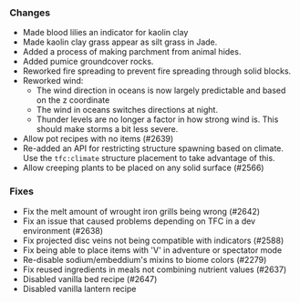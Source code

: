 ### Changes

- Made blood lilies an indicator for kaolin clay
- Made kaolin clay grass appear as silt grass in Jade.
- Added a process of making parchment from animal hides.
- Added pumice groundcover rocks.
- Reworked fire spreading to prevent fire spreading through solid blocks.
- Reworked wind:
  - The wind direction in oceans is now largely predictable and based on the z coordinate
  - The wind in oceans switches directions at night.
  - Thunder levels are no longer a factor in how strong wind is. This should make storms a bit less severe.
- Allow pot recipes with no items (#2639)
- Re-added an API for restricting structure spawning based on climate. Use the `tfc:climate` structure placement to take advantage of this.
- Allow creeping plants to be placed on any solid surface (#2566)

### Fixes
- Fix the melt amount of wrought iron grills being wrong (#2642)
- Fix an issue that caused problems depending on TFC in a dev environment (#2638)
- Fix projected disc veins not being compatible with indicators (#2588)
- Fix being able to place items with 'V' in adventure or spectator mode
- Re-disable sodium/embeddium's mixins to biome colors (#2279)
- Fix reused ingredients in meals not combining nutrient values (#2637)
- Disabled vanilla bed recipe (#2647)
- Disabled vanilla lantern recipe